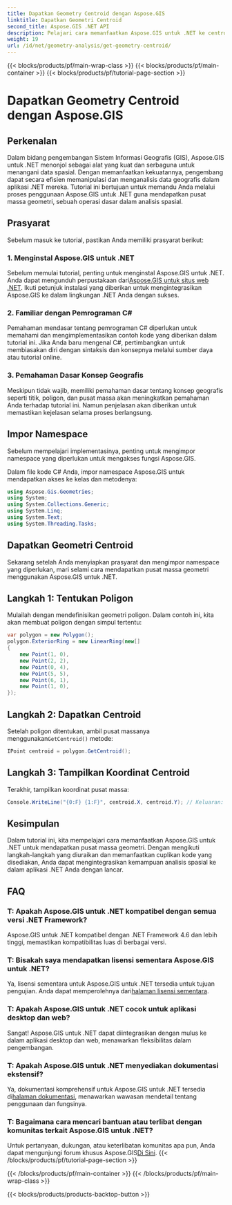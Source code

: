```yaml
---
title: Dapatkan Geometry Centroid dengan Aspose.GIS
linktitle: Dapatkan Geometri Centroid
second_title: Aspose.GIS .NET API
description: Pelajari cara memanfaatkan Aspose.GIS untuk .NET ke centroid geometri melalui panduan komprehensif ini. Integrasikan analisis spasial dengan lancar ke dalam aplikasi .NET Anda.
weight: 19
url: /id/net/geometry-analysis/get-geometry-centroid/
---
```


{{< blocks/products/pf/main-wrap-class >}}
{{< blocks/products/pf/main-container >}}
{{< blocks/products/pf/tutorial-page-section >}}

# Dapatkan Geometry Centroid dengan Aspose.GIS

## Perkenalan
Dalam bidang pengembangan Sistem Informasi Geografis (GIS), Aspose.GIS untuk .NET menonjol sebagai alat yang kuat dan serbaguna untuk menangani data spasial. Dengan memanfaatkan kekuatannya, pengembang dapat secara efisien memanipulasi dan menganalisis data geografis dalam aplikasi .NET mereka. Tutorial ini bertujuan untuk memandu Anda melalui proses penggunaan Aspose.GIS untuk .NET guna mendapatkan pusat massa geometri, sebuah operasi dasar dalam analisis spasial.
## Prasyarat
Sebelum masuk ke tutorial, pastikan Anda memiliki prasyarat berikut:
### 1. Menginstal Aspose.GIS untuk .NET
 Sebelum memulai tutorial, penting untuk menginstal Aspose.GIS untuk .NET. Anda dapat mengunduh perpustakaan dari[Aspose.GIS untuk situs web .NET](https://releases.aspose.com/gis/net/). Ikuti petunjuk instalasi yang diberikan untuk mengintegrasikan Aspose.GIS ke dalam lingkungan .NET Anda dengan sukses.
### 2. Familiar dengan Pemrograman C#
Pemahaman mendasar tentang pemrograman C# diperlukan untuk memahami dan mengimplementasikan contoh kode yang diberikan dalam tutorial ini. Jika Anda baru mengenal C#, pertimbangkan untuk membiasakan diri dengan sintaksis dan konsepnya melalui sumber daya atau tutorial online.
### 3. Pemahaman Dasar Konsep Geografis
Meskipun tidak wajib, memiliki pemahaman dasar tentang konsep geografis seperti titik, poligon, dan pusat massa akan meningkatkan pemahaman Anda terhadap tutorial ini. Namun penjelasan akan diberikan untuk memastikan kejelasan selama proses berlangsung.

## Impor Namespace
Sebelum mempelajari implementasinya, penting untuk mengimpor namespace yang diperlukan untuk mengakses fungsi Aspose.GIS.

Dalam file kode C# Anda, impor namespace Aspose.GIS untuk mendapatkan akses ke kelas dan metodenya:
```csharp
using Aspose.Gis.Geometries;
using System;
using System.Collections.Generic;
using System.Linq;
using System.Text;
using System.Threading.Tasks;
```
## Dapatkan Geometri Centroid
Sekarang setelah Anda menyiapkan prasyarat dan mengimpor namespace yang diperlukan, mari selami cara mendapatkan pusat massa geometri menggunakan Aspose.GIS untuk .NET.
## Langkah 1: Tentukan Poligon
Mulailah dengan mendefinisikan geometri poligon. Dalam contoh ini, kita akan membuat poligon dengan simpul tertentu:
```csharp
var polygon = new Polygon();
polygon.ExteriorRing = new LinearRing(new[]
{
    new Point(1, 0),
    new Point(2, 2),
    new Point(0, 4),
    new Point(5, 5),
    new Point(6, 1),
    new Point(1, 0),
});
```
## Langkah 2: Dapatkan Centroid
 Setelah poligon ditentukan, ambil pusat massanya menggunakan`GetCentroid()` metode:
```csharp
IPoint centroid = polygon.GetCentroid();
```
## Langkah 3: Tampilkan Koordinat Centroid
Terakhir, tampilkan koordinat pusat massa:
```csharp
Console.WriteLine("{0:F} {1:F}", centroid.X, centroid.Y); // Keluaran: 3,33 2,58
```

## Kesimpulan
Dalam tutorial ini, kita mempelajari cara memanfaatkan Aspose.GIS untuk .NET untuk mendapatkan pusat massa geometri. Dengan mengikuti langkah-langkah yang diuraikan dan memanfaatkan cuplikan kode yang disediakan, Anda dapat mengintegrasikan kemampuan analisis spasial ke dalam aplikasi .NET Anda dengan lancar.
## FAQ
### T: Apakah Aspose.GIS untuk .NET kompatibel dengan semua versi .NET Framework?
Aspose.GIS untuk .NET kompatibel dengan .NET Framework 4.6 dan lebih tinggi, memastikan kompatibilitas luas di berbagai versi.
### T: Bisakah saya mendapatkan lisensi sementara Aspose.GIS untuk .NET?
 Ya, lisensi sementara untuk Aspose.GIS untuk .NET tersedia untuk tujuan pengujian. Anda dapat memperolehnya dari[halaman lisensi sementara](https://purchase.aspose.com/temporary-license/).
### T: Apakah Aspose.GIS untuk .NET cocok untuk aplikasi desktop dan web?
Sangat! Aspose.GIS untuk .NET dapat diintegrasikan dengan mulus ke dalam aplikasi desktop dan web, menawarkan fleksibilitas dalam pengembangan.
### T: Apakah Aspose.GIS untuk .NET menyediakan dokumentasi ekstensif?
 Ya, dokumentasi komprehensif untuk Aspose.GIS untuk .NET tersedia di[halaman dokumentasi](https://reference.aspose.com/gis/net/), menawarkan wawasan mendetail tentang penggunaan dan fungsinya.
### T: Bagaimana cara mencari bantuan atau terlibat dengan komunitas terkait Aspose.GIS untuk .NET?
 Untuk pertanyaan, dukungan, atau keterlibatan komunitas apa pun, Anda dapat mengunjungi forum khusus Aspose.GIS[Di Sini](https://forum.aspose.com/c/gis/33).
{{< /blocks/products/pf/tutorial-page-section >}}

{{< /blocks/products/pf/main-container >}}
{{< /blocks/products/pf/main-wrap-class >}}

{{< blocks/products/products-backtop-button >}}
